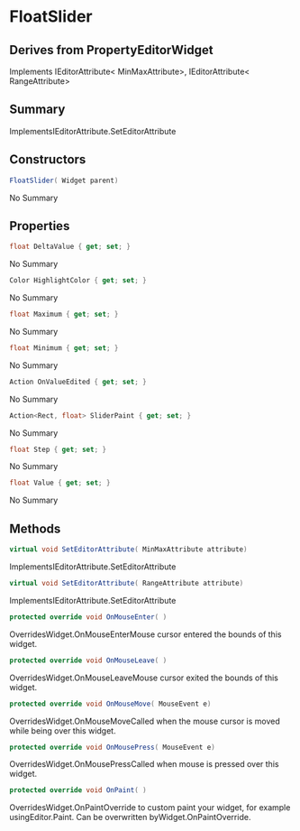 # FloatSlider

## Derives from PropertyEditorWidget
Implements IEditorAttribute< MinMaxAttribute>, IEditorAttribute< RangeAttribute>

## Summary

ImplementsIEditorAttribute<T>.SetEditorAttribute
## Constructors

```c#
FloatSlider( Widget parent) 
```
No Summary
## Properties

```c#
float DeltaValue { get; set; } 
```
No Summary
```c#
Color HighlightColor { get; set; } 
```
No Summary
```c#
float Maximum { get; set; } 
```
No Summary
```c#
float Minimum { get; set; } 
```
No Summary
```c#
Action OnValueEdited { get; set; } 
```
No Summary
```c#
Action<Rect, float> SliderPaint { get; set; } 
```
No Summary
```c#
float Step { get; set; } 
```
No Summary
```c#
float Value { get; set; } 
```
No Summary
## Methods

```c#
virtual void SetEditorAttribute( MinMaxAttribute attribute) 
```
ImplementsIEditorAttribute<T>.SetEditorAttribute
```c#
virtual void SetEditorAttribute( RangeAttribute attribute) 
```
ImplementsIEditorAttribute<T>.SetEditorAttribute
```c#
protected override void OnMouseEnter( ) 
```
OverridesWidget.OnMouseEnterMouse cursor entered the bounds of this widget.
```c#
protected override void OnMouseLeave( ) 
```
OverridesWidget.OnMouseLeaveMouse cursor exited the bounds of this widget.
```c#
protected override void OnMouseMove( MouseEvent e) 
```
OverridesWidget.OnMouseMoveCalled when the mouse cursor is moved while being over this widget.
```c#
protected override void OnMousePress( MouseEvent e) 
```
OverridesWidget.OnMousePressCalled when mouse is pressed over this widget.
```c#
protected override void OnPaint( ) 
```
OverridesWidget.OnPaintOverride to custom paint your widget, for example usingEditor.Paint. Can be overwritten byWidget.OnPaintOverride.
